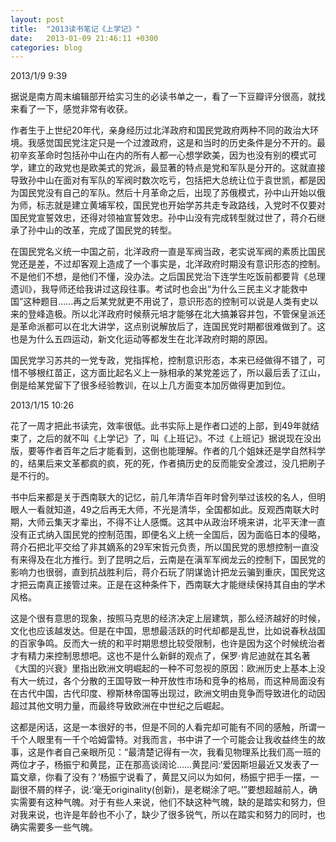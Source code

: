 ```yaml
---
layout: post
title:  "2013读书笔记《上学记》"
date:   2013-01-09 21:46:11 +0300
categories: blog
---
```

2013/1/9 9:39

据说是南方周末编辑部开给实习生的必读书单之一，看了一下豆瓣评分很高，就找来看了一下，感觉非常有收获。

作者生于上世纪20年代，亲身经历过北洋政府和国民党政府两种不同的政治大环境。我感觉国民党注定只是一个过渡政府，这是和当时的历史条件是分不开的。最初辛亥革命时包括孙中山在内的所有人都一心想学欧美，因为也没有别的模式可学，建立的政党也是欧美式的党派，最显著的特点是党和军队是分开的。这就直接导致孙中山在面对有军队的军阀时数次吃亏，包括把大总统让位于袁世凯，都是因为国民党没有自己的军队。然后十月革命之后，出现了苏俄模式，孙中山开始以俄为师，标志就是建立黄埔军校，国民党也开始学苏共走专政路线，入党时不仅要对国民党宣誓效忠，还得对领袖宣誓效忠。孙中山没有完成转型就过世了，蒋介石继承了孙中山的改革，完成了国民党的转型。

在国民党名义统一中国之前，北洋政府一直是军阀当政，老实说军阀的素质比国民党还是差，不过却客观上造成了一个事实是，北洋政府时期没有意识形态的控制。不是他们不想，是他们不懂，没办法。之后国民党治下连学生吃饭前都要背《总理遗训》，我导师还给我讲过这段往事。考试时也会出“为什么三民主义才能救中国”这种题目……再之后某党就更不用说了，意识形态的控制可以说是人类有史以来的登峰造极。所以北洋政府时候蔡元培才能够在北大搞兼容并包，不管保皇派还是革命派都可以在北大讲学，这点别说解放后了，连国民党时期都很难做到了。这也是为什么五四运动，新文化运动等都发生在北洋政府时期的原因。

国民党学习苏共的一党专政，党指挥枪，控制意识形态，本来已经做得不错了，可惜不够根红苗正，这方面比起名义上一脉相承的某党差远了，所以最后丢了江山，倒是给某党留下了很多经验教训，在以上几方面变本加厉做得更加到位。

2013/1/15 10:26

花了一周才把此书读完，效率很低。此书实际上是作者口述的上部，到49年就结束了，之后的就不叫《上学记》了，叫《上班记》。不过《上班记》据说现在没出版，要等作者百年之后才能看到，这倒也能理解。作者的几个姐妹还是学自然科学的，结果后来文革都疯的疯，死的死，作者搞历史的反而能安全渡过，没几把刷子是不行的。

书中后来都是关于西南联大的记忆，前几年清华百年时曾列举过该校的名人，但明眼人一看就知道，49之后再无大师，不光是清华，全国都如此。反观西南联大时期，大师云集天才辈出，不得不让人感慨。这其中从政治环境来讲，北平天津一直没有正式纳入国民党的控制范围，即便名义上统一全国后，因为面临日本的侵略，蒋介石把北平交给了非其嫡系的29军宋哲元负责，所以国民党的思想控制一直没有来得及在北方推行。到了昆明之后，云南是在滇军军阀龙云的控制下，国民党的影响力也很弱，直到抗战胜利后，蒋介石玩了阴谋诡计把龙云骗到重庆，国民党这才把云南真正接管过来。正是在这种条件下，西南联大才能继续保持其自由的学术风格。

这是个很有意思的现象，按照马克思的经济决定上层建筑，那么经济越好的时候，文化也应该越发达。但是在中国，思想最活跃的时代却都是乱世，比如说春秋战国的百家争鸣。反而大一统的和平时期思想比较受限制，也许是因为这个时候统治者才有精力来控制思想吧。这也不是什么新鲜的观点了，保罗·肯尼迪就在其名著《大国的兴衰》里指出欧洲文明崛起的一种不可忽视的原因：欧洲历史上基本上没有大一统过，各个分散的王国导致一种开放性市场和竞争的格局，而这种局面没有在古代中国，古代印度、穆斯林帝国等出现过，欧洲文明由竞争而导致进化的动因超过其他文明力量，而最终导致欧洲在中世纪之后崛起。

这都是闲话，这是一本很好的书，但是不同的人看完却可能有不同的感触，所谓一千个人眼里有一千个哈姆雷特。对我而言，书中讲了一个可能会让我收益终生的故事，这是作者自己亲眼所见：“最清楚记得有一次，我看见物理系比我们高一班的两位才子，杨振宁和黄昆，正在那高谈阔论……黄昆问:‘爱因斯坦最近又发表了一篇文章，你看了没有？’杨振宁说看了，黄昆又问以为如何，杨振宁把手一摆，一副很不屑的样子，说:‘毫无originality(创新)，是老糊涂了吧。’”要想超越前人，确实需要有这种气魄。对于有些人来说，他们不缺这种气魄，缺的是踏实和努力，但对我来说，也许是年龄也不小了，缺少了很多锐气，所以在踏实和努力的同时，也确实需要多一些气魄。
